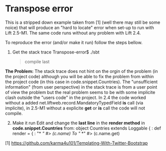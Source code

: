 Transpose error
===============

This is a stripped down example taken from [1] (well there may still be some noice) that will produce an "hard to locate" error when set-up to run with 
Lift 2.5-M1. The same code runs without any problem with Lift 2.4. 

To reproduce the error (and/or make it run) follow the steps bellow.

1) Get the stack trace 
    Transpose-error$ ./sbt 
    > compile
    > last 

**The Problem:**
The stack trace does not hint on the orgin of the problem (in the project code) although you will be able to fix the problem from within  
the project code (in this case in code.snippet.Countries).
The "unsufficient information" (from user perspective) in the stack trace is from a user point of view the problem but the real problem 
seems to be with some implicite clash outside the "users code" in the project. 
In 2.4 the code worked without a added net.liftweb.record.MandatoryTypedField **is** call (via implicite), in 2.5-M1 without a explicite 
**get** or **is** call the code will not compile.

2) Make it run 
Edit and change the **last line** in the **render method** in **code.snippet.Countries** from: 
     object Countries extends Loggable {
       :
     def render = { 
       :
    "* *" #> (c.name)
To
    "* *" #> (c.name.get)

[1] https://github.com/karma4u101/Templating-With-Twitter-Bootstrap


